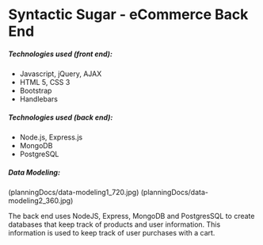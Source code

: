 # Syntactic Sugar - eCommerce Back End

##### Technologies used (front end):
- Javascript, jQuery, AJAX
- HTML 5, CSS 3
- Bootstrap
- Handlebars

##### Technologies used (back end):
- Node.js, Express.js
- MongoDB
- PostgreSQL

##### Data Modeling:
(planningDocs/data-modeling1_720.jpg)
(planningDocs/data-modeling2_360.jpg)


The back end uses NodeJS, Express, MongoDB and PostgresSQL to create databases that keep track of products and user information. This information is used to keep track of user purchases with a cart.
